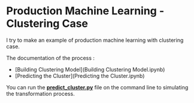 # Production Machine Learning - Clustering Case
I try to make an example of production machine learning with clustering case.

The documentation of the process :
*  [Building Clustering Model](Building Clustering Model.ipynb)
*  [Predicting the Cluster](Predicting the Cluster.ipynb)

You can run the **[predict_cluster.py](predict_cluster.py)** file on the command line to simulating the transformation process.
